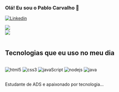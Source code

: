 ### Olá! Eu sou o Pablo Carvalho 🤙

[![Linkedin](https://img.shields.io/badge/LinkedIn-0077B5?style=for-the-badge&logo=linkedin&logoColor=white)](https://www.linkedin.com/in/pablo-carvalho-927b1221a/)

<div>
	<img src="https://github-readme-stats.vercel.app/api?username=pablokz1&show_icons=true&theme=dracula" /><br/>
	<img src="https://github-readme-stats.vercel.app/api/top-langs/?username=pablokz1&layout=compact&show_icons=true&theme=dracula" />
</div><br/>

## Tecnologias que eu uso no meu dia

<div style="display: inline_block"><br/>
	<img aling="center" alt="html5" src="https://img.shields.io/badge/HTML5-E34F26?style=for-the-badge&logo=html5&logoColor=white" />
	<img aling="center" alt="css3" src="https://img.shields.io/badge/CSS3-1572B6?style=for-the-badge&logo=css3&logoColor=white" />
	<img aling="center" alt="javaScript" src="https://img.shields.io/badge/JavaScript-F7DF1E?style=for-the-badge&logo=javascript&logoColor=black" />
	<img aling="center" alt="nodejs" src="https://img.shields.io/badge/Node.js-43853D?style=for-the-badge&logo=node.js&logoColor=white" />
	<img aling="center" alt="java" src="https://img.shields.io/badge/Java-ED8B00?style=for-the-badge&logo=java&logoColor=white" />
</div><br/>

Estudante de ADS e apaixonado por tecnologia...
